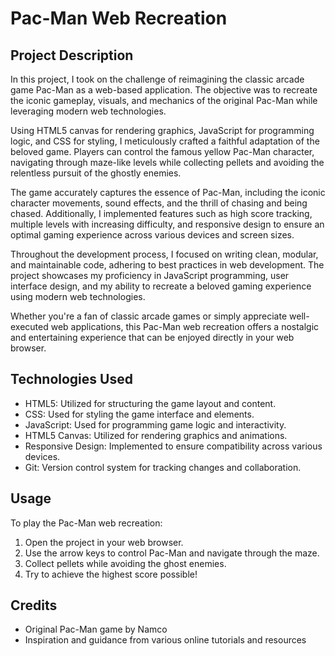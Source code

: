 # Pac-Man Web Recreation

## Project Description

In this project, I took on the challenge of reimagining the classic arcade game Pac-Man as a web-based application. The objective was to recreate the iconic gameplay, visuals, and mechanics of the original Pac-Man while leveraging modern web technologies.

Using HTML5 canvas for rendering graphics, JavaScript for programming logic, and CSS for styling, I meticulously crafted a faithful adaptation of the beloved game. Players can control the famous yellow Pac-Man character, navigating through maze-like levels while collecting pellets and avoiding the relentless pursuit of the ghostly enemies.

The game accurately captures the essence of Pac-Man, including the iconic character movements, sound effects, and the thrill of chasing and being chased. Additionally, I implemented features such as high score tracking, multiple levels with increasing difficulty, and responsive design to ensure an optimal gaming experience across various devices and screen sizes.

Throughout the development process, I focused on writing clean, modular, and maintainable code, adhering to best practices in web development. The project showcases my proficiency in JavaScript programming, user interface design, and my ability to recreate a beloved gaming experience using modern web technologies.

Whether you're a fan of classic arcade games or simply appreciate well-executed web applications, this Pac-Man web recreation offers a nostalgic and entertaining experience that can be enjoyed directly in your web browser.

## Technologies Used

- HTML5: Utilized for structuring the game layout and content.
- CSS: Used for styling the game interface and elements.
- JavaScript: Used for programming game logic and interactivity.
- HTML5 Canvas: Utilized for rendering graphics and animations.
- Responsive Design: Implemented to ensure compatibility across various devices.
- Git: Version control system for tracking changes and collaboration.

## Usage

To play the Pac-Man web recreation:

1. Open the project in your web browser.
2. Use the arrow keys to control Pac-Man and navigate through the maze.
3. Collect pellets while avoiding the ghost enemies.
4. Try to achieve the highest score possible!

## Credits

- Original Pac-Man game by Namco
- Inspiration and guidance from various online tutorials and resources
